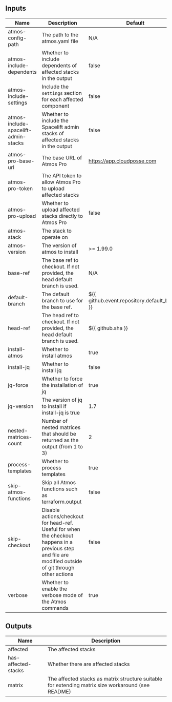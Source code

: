<!-- markdownlint-disable -->

## Inputs

| Name | Description | Default | Required |
|------|-------------|---------|----------|
| atmos-config-path | The path to the atmos.yaml file | N/A | true |
| atmos-include-dependents | Whether to include dependents of affected stacks in the output | false | false |
| atmos-include-settings | Include the `settings` section for each affected component | false | false |
| atmos-include-spacelift-admin-stacks | Whether to include the Spacelift admin stacks of affected stacks in the output | false | false |
| atmos-pro-base-url | The base URL of Atmos Pro | https://app.cloudposse.com | false |
| atmos-pro-token | The API token to allow Atmos Pro to upload affected stacks |  | false |
| atmos-pro-upload | Whether to upload affected stacks directly to Atmos Pro | false | false |
| atmos-stack | The stack to operate on |  | false |
| atmos-version | The version of atmos to install | >= 1.99.0 | false |
| base-ref | The base ref to checkout. If not provided, the head default branch is used. | N/A | false |
| default-branch | The default branch to use for the base ref. | ${{ github.event.repository.default\_branch }} | false |
| head-ref | The head ref to checkout. If not provided, the head default branch is used. | ${{ github.sha }} | false |
| install-atmos | Whether to install atmos | true | false |
| install-jq | Whether to install jq | false | false |
| jq-force | Whether to force the installation of jq | true | false |
| jq-version | The version of jq to install if install-jq is true | 1.7 | false |
| nested-matrices-count | Number of nested matrices that should be returned as the output (from 1 to 3) | 2 | false |
| process-templates | Whether to process templates | true | false |
| skip-atmos-functions | Skip all Atmos functions such as terraform.output | false | false |
| skip-checkout | Disable actions/checkout for head-ref. Useful for when the checkout happens in a previous step and file are modified outside of git through other actions | false | false |
| verbose | Whether to enable the verbose mode of the Atmos commands | true | false |


## Outputs

| Name | Description |
|------|-------------|
| affected | The affected stacks |
| has-affected-stacks | Whether there are affected stacks |
| matrix | The affected stacks as matrix structure suitable for extending matrix size workaround (see README) |
<!-- markdownlint-restore -->
